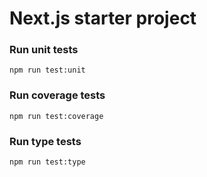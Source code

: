 # Next.js starter project

### Run unit tests
```
npm run test:unit
```

### Run coverage tests
```
npm run test:coverage
```

### Run type tests
```
npm run test:type
```